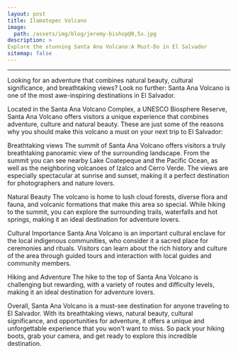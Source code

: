 ```yaml
---
layout: post
title: Ilamatepec Volcano
image:
  path: /assets/img/blog/jeremy-bishop@0,5x.jpg
description: >
Explore the stunning Santa Ana Volcano:A Must-Do in El Salvador
sitemap: false
---
```


---
Looking for an adventure that combines natural beauty, cultural significance, and breathtaking views? Look no further: Santa Ana Volcano is one of the most awe-inspiring destinations in El Salvador.

Located in the Santa Ana Volcano Complex, a UNESCO Biosphere Reserve, Santa Ana Volcano offers visitors a unique experience that combines adventure, culture and natural beauty. These are just some of the reasons why you should make this volcano a must on your next trip to El Salvador:

Breathtaking views
The summit of Santa Ana Volcano offers visitors a truly breathtaking panoramic view of the surrounding landscape. From the summit you can see nearby Lake Coatepeque and the Pacific Ocean, as well as the neighboring volcanoes of Izalco and Cerro Verde. The views are especially spectacular at sunrise and sunset, making it a perfect destination for photographers and nature lovers.

Natural Beauty
The volcano is home to lush cloud forests, diverse flora and fauna, and volcanic formations that make this area so special. While hiking to the summit, you can explore the surrounding trails, waterfalls and hot springs, making it an ideal destination for adventure lovers.

Cultural Importance
Santa Ana Volcano is an important cultural enclave for the local indigenous communities, who consider it a sacred place for ceremonies and rituals. Visitors can learn about the rich history and culture of the area through guided tours and interaction with local guides and community members.

Hiking and Adventure
The hike to the top of Santa Ana Volcano is challenging but rewarding, with a variety of routes and difficulty levels, making it an ideal destination for adventure lovers.

Overall, Santa Ana Volcano is a must-see destination for anyone traveling to El Salvador. With its breathtaking views, natural beauty, cultural significance, and opportunities for adventure, it offers a unique and unforgettable experience that you won't want to miss. So pack your hiking boots, grab your camera, and get ready to explore this incredible destination.
